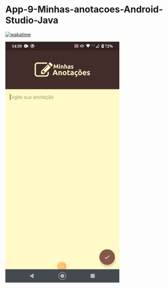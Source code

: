 # App-9-Minhas-anotacoes-Android-Studio-Java

[![wakatime](https://wakatime.com/badge/user/268de5b9-4dbd-4873-9ede-a165e5745754/project/0514dcd2-362c-44df-869f-0bc3b4ee36eb.svg)](https://wakatime.com/badge/user/268de5b9-4dbd-4873-9ede-a165e5745754/project/0514dcd2-362c-44df-869f-0bc3b4ee36eb)
<div>
  <img src="gif.gif"/>
</div>
